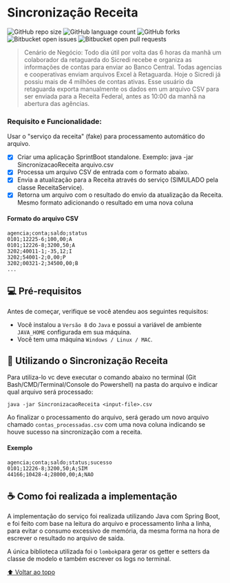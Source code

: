 # Sincronização Receita

<!---Esses são exemplos. Veja https://shields.io para outras pessoas ou para personalizar este conjunto de escudos. Você pode querer incluir dependências, status do projeto e informações de licença aqui--->

![GitHub repo size](https://img.shields.io/github/repo-size/iuricode/README-template?style=for-the-badge)
![GitHub language count](https://img.shields.io/github/languages/count/iuricode/README-template?style=for-the-badge)
![GitHub forks](https://img.shields.io/github/forks/iuricode/README-template?style=for-the-badge)
![Bitbucket open issues](https://img.shields.io/bitbucket/issues/iuricode/README-template?style=for-the-badge)
![Bitbucket open pull requests](https://img.shields.io/bitbucket/pr-raw/iuricode/README-template?style=for-the-badge)

> Cenário de Negócio:
Todo dia útil por volta das 6 horas da manhã um colaborador da retaguarda do Sicredi recebe e organiza as informações de 
contas para enviar ao Banco Central. Todas agencias e cooperativas enviam arquivos Excel à Retaguarda. Hoje o Sicredi 
já possiu mais de 4 milhões de contas ativas.
Esse usuário da retaguarda exporta manualmente os dados em um arquivo CSV para ser enviada para a Receita Federal, 
antes as 10:00 da manhã na abertura das agências.

### Requisito e Funcionalidade:
Usar o "serviço da receita" (fake) para processamento automático do arquivo.  

- [x] Criar uma aplicação SprintBoot standalone. Exemplo: java -jar SincronizacaoReceita arquivo.csv
- [x] Processa um arquivo CSV de entrada com o formato abaixo.
- [x] Envia a atualização para a Receita através do serviço (SIMULADO pela classe ReceitaService).
- [X] Retorna um arquivo com o resultado do envio da atualização da Receita. Mesmo formato adicionando o resultado em uma 
nova coluna
  
#### Formato do arquivo CSV
  
  ```
agencia;conta;saldo;status
0101;12225-6;100,00;A
0101;12226-8;3200,50;A
3202;40011-1;-35,12;I
3202;54001-2;0,00;P
3202;00321-2;34500,00;B
...
```

## 💻 Pré-requisitos

Antes de começar, verifique se você atendeu aos seguintes requisitos:
<!---Estes são apenas requisitos de exemplo. Adicionar, duplicar ou remover conforme necessário--->
* Você instalou a `Versão 8` do `Java` e possui a variável de ambiente `JAVA_HOME` configurada em sua máquina.
* Você tem uma máquina `Windows / Linux / MAC`.

## 🚀 Utilizando o Sincronização Receita

Para utiliza-lo vc deve executar o comando abaixo no terminal (Git Bash/CMD/Terminal/Console do Powershell) 
  na pasta do arquivo e indicar qual arquivo será processado:

```
java -jar SincronizacaoReceita <input-file>.csv
```
Ao finalizar o processamento do arquivo, será gerado um novo arquivo chamado `contas_processadas.csv` com uma nova coluna indicando se houve sucesso na sincronização com a receita.

#### Exemplo
 
  ```
agencia;conta;saldo;status;sucesso
0101;12226-8;3200,50;A;SIM
44166;10428-4;28000,00;A;NAO
```
  
## ☕ Como foi realizada a implementação

A implementação do serviço foi realizada utilizando Java com Spring Boot, e foi feito com base na leitura do arquivo e processamento linha a linha, para evitar 
  o consumo excessivo de memória, da mesma forma na hora de escrever o resultado no arquivo de saída.
  
  A única biblioteca utilizada foi o `lombok`para gerar os getter e setters da classe de modelo e também escrever os logs no terminal.

[⬆ Voltar ao topo](#nome-do-projeto)<br>
